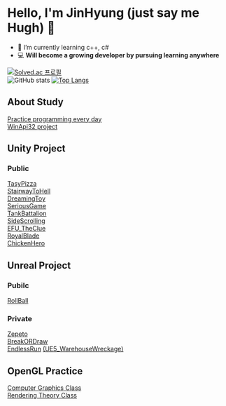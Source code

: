# Hello, I'm JinHyung (just say me Hugh) 👋
- 🌱 I’m currently learning c++, c#
- 💻 **Will become a growing developer by pursuing learning anywhere**

[![Solved.ac 프로필](http://mazassumnida.wtf/api/generate_badge?boj=wlsgud16)](https://solved.ac/wlsgud16)  
![GitHub stats](https://github-readme-stats.vercel.app/api?username=JinHyung16&show_icons=true&theme=dark)
[![Top Langs](https://github-readme-stats.vercel.app/api/top-langs/?username=JinHyung16&layout=compact)](https://github.com/JinHyung16/github-readme-stats)

## About Study
[Practice programming every day](https://github.com/JinHyung16/Algorithm_Practice)  
[WinApi32 project](https://github.com/JinHyung16/WinApi)

## Unity Project
### Public
[TasyPizza](https://github.com/JinHyung16/unity_TastyPizza)  
[StairwayToHell](https://github.com/JinHyung16/unity_StairwayToHell.git)  
[DreamingToy](https://github.com/JinHyung16/unity_ToyGame.git)  
[SeriousGame](https://github.com/JinHyung16/unity_SeriousGame)  
[TankBattalion](https://github.com/JinHyung16/unity_TankBattalion)  
[SideScrolling](https://github.com/JinHyung16/unity_SideScrolling_Gradius)  
[EFU_TheClue](https://github.com/JinHyung16/unity_EFU_CSI)  
[RoyalBlade](https://github.com/JinHyung16/unity_RoyalBlade)  
[ChickenHero](https://github.com/JinHyung16/unity_ChickenHero)  

## Unreal Project  
### Pubilc  
[RollBall](https://github.com/JinHyung16/UE5_RollBall)  

### Private  
[Zepeto](https://github.com/JinHyung16/Unity_Zepeto.git)  
[BreakORDraw](https://github.com/JinHyung16/unity_BreakORDraw)  
[EndlessRun](https://github.com/JinHyung16/unity_EndlessRun)
[(UE5_WarehouseWreckage)](https://github.com/JinHyung16/UE5_WarehouseWreckage)

## OpenGL Practice
[Computer Graphics Class](https://github.com/JinHyung16/OpenGL_HomeWork/tree/main/Computer%20Graphis%20Homework)  
[Rendering Theory Class](https://github.com/JinHyung16/OpenGL_HomeWork/tree/main/Rendering%20Theory%20Homework)  
